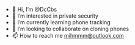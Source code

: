 - 👋 Hi, I’m @DcCbs
- 👀 I’m interested in private security
- 🌱 I’m currently learning phone tracking
- 💞️ I’m looking to collaborate on cloning phones
- 📫 How to reach me mihmmm@outlook.com

<!---
DcCbs/DcCbs is a ✨ special ✨ repository because its `README.md` (this file) appears on your GitHub profile.
You can click the Preview link to take a look at your changes.
--->
